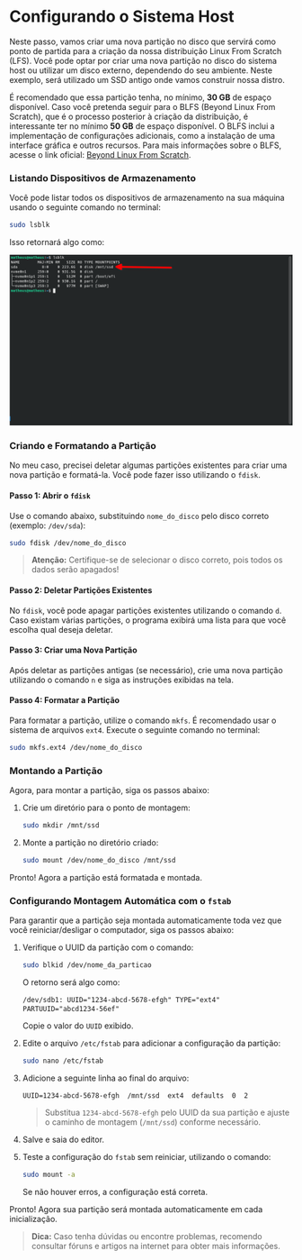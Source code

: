 # Configurando o Sistema Host 

Neste passo, vamos criar uma nova partição no disco que servirá como ponto de partida para a criação da nossa distribuição Linux From Scratch (LFS). Você pode optar por criar uma nova partição no disco do sistema host ou utilizar um disco externo, dependendo do seu ambiente. Neste exemplo, será utilizado um SSD antigo onde vamos construir nossa distro.

É recomendado que essa partição tenha, no mínimo, **30 GB** de espaço disponível. Caso você pretenda seguir para o BLFS (Beyond Linux From Scratch), que é o processo posterior à criação da distribuição, é interessante ter no mínimo **50 GB** de espaço disponível. O BLFS inclui a implementação de configurações adicionais, como a instalação de uma interface gráfica e outros recursos. Para mais informações sobre o BLFS, acesse o link oficial: [Beyond Linux From Scratch](https://www.linuxfromscratch.org/blfs/).

### Listando Dispositivos de Armazenamento

Você pode listar todos os dispositivos de armazenamento na sua máquina usando o seguinte comando no terminal:

```bash
sudo lsblk
```

Isso retornará algo como:

![Exemplo de dispositivos de armazenamento no ambiente host](./imgs/image_1.png)

### Criando e Formatando a Partição

No meu caso, precisei deletar algumas partições existentes para criar uma nova partição e formatá-la. Você pode fazer isso utilizando o `fdisk`.

#### Passo 1: Abrir o `fdisk`
Use o comando abaixo, substituindo `nome_do_disco` pelo disco correto (exemplo: `/dev/sda`):

```bash
sudo fdisk /dev/nome_do_disco
```

> **Atenção:** Certifique-se de selecionar o disco correto, pois todos os dados serão apagados!

#### Passo 2: Deletar Partições Existentes
No `fdisk`, você pode apagar partições existentes utilizando o comando `d`. Caso existam várias partições, o programa exibirá uma lista para que você escolha qual deseja deletar.

#### Passo 3: Criar uma Nova Partição
Após deletar as partições antigas (se necessário), crie uma nova partição utilizando o comando `n` e siga as instruções exibidas na tela.

#### Passo 4: Formatar a Partição
Para formatar a partição, utilize o comando `mkfs`. É recomendado usar o sistema de arquivos `ext4`. Execute o seguinte comando no terminal:

```bash
sudo mkfs.ext4 /dev/nome_do_disco
```

### Montando a Partição

Agora, para montar a partição, siga os passos abaixo:

1. Crie um diretório para o ponto de montagem:

   ```bash
   sudo mkdir /mnt/ssd
   ```

2. Monte a partição no diretório criado:

   ```bash
   sudo mount /dev/nome_do_disco /mnt/ssd
   ```

Pronto! Agora a partição está formatada e montada.

### Configurando Montagem Automática com o `fstab`

Para garantir que a partição seja montada automaticamente toda vez que você reiniciar/desligar o computador, siga os passos abaixo:

1. Verifique o UUID da partição com o comando:

   ```bash
   sudo blkid /dev/nome_da_particao
   ```

   O retorno será algo como:

   ```
   /dev/sdb1: UUID="1234-abcd-5678-efgh" TYPE="ext4" PARTUUID="abcd1234-56ef"
   ```

   Copie o valor do `UUID` exibido.

2. Edite o arquivo `/etc/fstab` para adicionar a configuração da partição:

   ```bash
   sudo nano /etc/fstab
   ```

3. Adicione a seguinte linha ao final do arquivo:

   ```
   UUID=1234-abcd-5678-efgh  /mnt/ssd  ext4  defaults  0  2
   ```

   > Substitua `1234-abcd-5678-efgh` pelo UUID da sua partição e ajuste o caminho de montagem (`/mnt/ssd`) conforme necessário.

4. Salve e saia do editor.

5. Teste a configuração do `fstab` sem reiniciar, utilizando o comando:

   ```bash
   sudo mount -a
   ```

   Se não houver erros, a configuração está correta.

Pronto! Agora sua partição será montada automaticamente em cada inicialização.

> **Dica:** Caso tenha dúvidas ou encontre problemas, recomendo consultar fóruns e artigos na internet para obter mais informações.